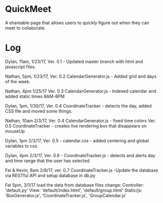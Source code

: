 # QuickMeet
A shareable page that allows users to quickly figure out when they can meet to collaborate.

# Log
Dylan, 11am, 1/23/17, Ver. 0.1 - Updated master branch with html and javascript files.

Nathan, 5pm, 1/23/17, Ver. 0.2 CalendarGenerator.js - Added grid and days of the week.

Nathan, 4pm 1/25/17 Ver. 0.3 CalendarGenerator.js - Indexed calendar and added static times 8AM-8PM

Dylan, 1pm, 1/30/17, Ver. 0.4 CoordinateTracker - detects the day, added CSS file and moved some things.

Nathan, 10am 2/3/17, Ver. 0.4 CalendarGenerator.js - fixed time colors
					 Ver. 0.5 CoordinateTracker - creates live rendering box that disappears on mouseUp
					 
Dylan, 1pm 2/3/17, Ver. 0.5 - calendar.css - added centering and global variables to css. 

Dylan, 4pm 2/3/17, Ver. 0.6 - CoordinateTracker.js - detects and alerts day and time range that the user has selected

Fei & Kevin, 8am 2/8/17, ver. 0.7 CoordinateTracker.js -Update the database via RESTful API and setup database in db.py

Fei 5pm,  3/1/17 load the data from database 
          files change: Controller: 'default.py'
	  		View: 'default/index.html', 'default/group.html'
	  		Static/js: 'BoxGenerator.js', 'CoordinateTracker.js', 'GroupCalendar.js'
			
